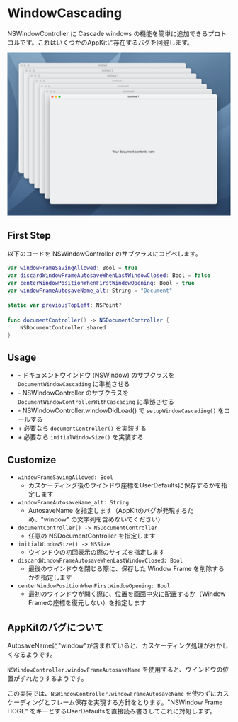 # WindowCascading

NSWindowController に Cascade windows の機能を簡単に追加できるプロトコルです。これはいくつかのAppKitに存在するバグを回避します。

<img src="./screenshot.jpg" width=1246>


## First Step

以下のコードを NSWindowController のサブクラスにコピペします。

```swift
var windowFrameSavingAllowed: Bool = true
var discardWindowFrameAutosaveWhenLastWindowClosed: Bool = false
var centerWindowPositionWhenFirstWindowOpening: Bool = true
var windowFrameAutosaveName_alt: String = "Document"

static var previousTopLeft: NSPoint?

func documentController() -> NSDocumentController {
	NSDocumentController.shared
}
```

## Usage

- \- ドキュメントウインドウ (NSWindow) のサブクラスを `DocumentWindowCascading` に準拠させる
- \- NSWindowController のサブクラスを `DocumentWindowControllerWithCascading` に準拠させる
- \- NSWindowController.windowDidLoad() で `setupWindowCascading()` をコールする
- \+ 必要なら `documentController()` を実装する
- \+ 必要なら `initialWindowSize()` を実装する


## Customize

- `windowFrameSavingAllowed: Bool`
	- カスケーディング後のウインドウ座標をUserDefaultsに保存するかを指定します
- `windowFrameAutosaveName_alt: String`
	- AutosaveName を指定します（AppKitのバグが発現するため、"window" の文字列を含めないでください）
- `documentController() -> NSDocumentController`
	- 任意の NSDocumentController を指定します
- `initialWindowSize() -> NSSize`
	- ウインドウの初回表示の際のサイズを指定します
- `discardWindowFrameAutosaveWhenLastWindowClosed: Bool`
	- 最後のウインドウを閉じる際に、保存した Window Frame を削除するかを指定します
- `centerWindowPositionWhenFirstWindowOpening: Bool`
	- 最初のウインドウが開く際に、位置を画面中央に配置するか（Window Frameの座標を復元しない）を指定します

## AppKitのバグについて

AutosaveNameに"window"が含まれていると、カスケーディング処理がおかしくなるようです。

`NSWindowController.windowFrameAutosaveName` を使用すると、ウインドウの位置がずれたりするようです。

この実装では、`NSWindowController.windowFrameAutosaveName` を使わずにカスケーディングとフレーム保存を実現する方針をとります。"NSWindow Frame HOGE" をキーとするUserDefaultsを直接読み書きしてこれに対処します。

